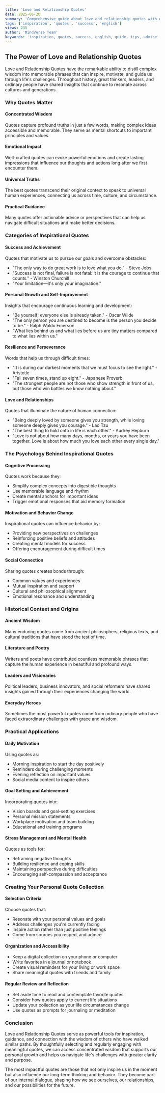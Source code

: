 ```yaml
---
title: 'Love and Relationship Quotes'
date: 2025-06-20
summary: 'Comprehensive guide about love and relationship quotes with expert insights and practical advice.'
tags: ['inspiration', 'quotes', 'success', 'english']
views: 235
author: 'MindVerse Team'
keywords: 'inspiration, quotes, success, english, guide, tips, advice'
---
```

## The Power of Love and Relationship Quotes

Love and Relationship Quotes have the remarkable ability to distill complex wisdom into memorable phrases that can inspire, motivate, and guide us through life's challenges. Throughout history, great thinkers, leaders, and ordinary people have shared insights that continue to resonate across cultures and generations.

### Why Quotes Matter

#### Concentrated Wisdom
Quotes capture profound truths in just a few words, making complex ideas accessible and memorable. They serve as mental shortcuts to important principles and values.

#### Emotional Impact
Well-crafted quotes can evoke powerful emotions and create lasting impressions that influence our thoughts and actions long after we first encounter them.

#### Universal Truths
The best quotes transcend their original context to speak to universal human experiences, connecting us across time, culture, and circumstance.

#### Practical Guidance
Many quotes offer actionable advice or perspectives that can help us navigate difficult situations and make better decisions.

### Categories of Inspirational Quotes

#### Success and Achievement
Quotes that motivate us to pursue our goals and overcome obstacles:
- "The only way to do great work is to love what you do." - Steve Jobs
- "Success is not final, failure is not fatal: it is the courage to continue that counts." - Winston Churchill
- "Your limitation—it's only your imagination."

#### Personal Growth and Self-Improvement
Insights that encourage continuous learning and development:
- "Be yourself; everyone else is already taken." - Oscar Wilde
- "The only person you are destined to become is the person you decide to be." - Ralph Waldo Emerson
- "What lies behind us and what lies before us are tiny matters compared to what lies within us."

#### Resilience and Perseverance
Words that help us through difficult times:
- "It is during our darkest moments that we must focus to see the light." - Aristotle
- "Fall seven times, stand up eight." - Japanese Proverb
- "The strongest people are not those who show strength in front of us, but those who win battles we know nothing about."

#### Love and Relationships
Quotes that illuminate the nature of human connection:
- "Being deeply loved by someone gives you strength, while loving someone deeply gives you courage." - Lao Tzu
- "The best thing to hold onto in life is each other." - Audrey Hepburn
- "Love is not about how many days, months, or years you have been together. Love is about how much you love each other every single day."

### The Psychology Behind Inspirational Quotes

#### Cognitive Processing
Quotes work because they:
- Simplify complex concepts into digestible thoughts
- Use memorable language and rhythm
- Create mental anchors for important ideas
- Trigger emotional responses that aid memory formation

#### Motivation and Behavior Change
Inspirational quotes can influence behavior by:
- Providing new perspectives on challenges
- Reinforcing positive beliefs and attitudes
- Creating mental models for success
- Offering encouragement during difficult times

#### Social Connection
Sharing quotes creates bonds through:
- Common values and experiences
- Mutual inspiration and support
- Cultural and philosophical alignment
- Emotional resonance and understanding

### Historical Context and Origins

#### Ancient Wisdom
Many enduring quotes come from ancient philosophers, religious texts, and cultural traditions that have stood the test of time.

#### Literature and Poetry
Writers and poets have contributed countless memorable phrases that capture the human experience in beautiful and profound ways.

#### Leaders and Visionaries
Political leaders, business innovators, and social reformers have shared insights gained through their experiences changing the world.

#### Everyday Heroes
Sometimes the most powerful quotes come from ordinary people who have faced extraordinary challenges with grace and wisdom.

### Practical Applications

#### Daily Motivation
Using quotes as:
- Morning inspiration to start the day positively
- Reminders during challenging moments
- Evening reflection on important values
- Social media content to inspire others

#### Goal Setting and Achievement
Incorporating quotes into:
- Vision boards and goal-setting exercises
- Personal mission statements
- Workplace motivation and team building
- Educational and training programs

#### Stress Management and Mental Health
Quotes as tools for:
- Reframing negative thoughts
- Building resilience and coping skills
- Maintaining perspective during difficulties
- Encouraging self-compassion and acceptance

### Creating Your Personal Quote Collection

#### Selection Criteria
Choose quotes that:
- Resonate with your personal values and goals
- Address challenges you're currently facing
- Inspire action rather than just positive feelings
- Come from sources you respect and admire

#### Organization and Accessibility
- Keep a digital collection on your phone or computer
- Write favorites in a journal or notebook
- Create visual reminders for your living or work space
- Share meaningful quotes with friends and family

#### Regular Review and Reflection
- Set aside time to read and contemplate favorite quotes
- Consider how quotes apply to current life situations
- Update your collection as your life circumstances change
- Use quotes as prompts for journaling or meditation

### Conclusion

Love and Relationship Quotes serve as powerful tools for inspiration, guidance, and connection with the wisdom of others who have walked similar paths. By thoughtfully selecting and regularly engaging with meaningful quotes, we can access concentrated wisdom that supports our personal growth and helps us navigate life's challenges with greater clarity and purpose.

The most impactful quotes are those that not only inspire us in the moment but also influence our long-term thinking and behavior. They become part of our internal dialogue, shaping how we see ourselves, our relationships, and our possibilities for the future.